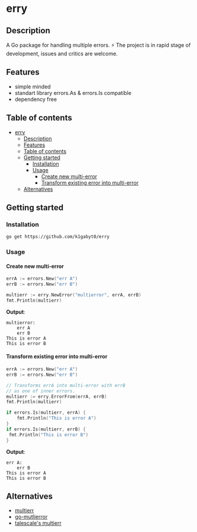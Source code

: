 # erry

## Description

A Go package for handling multiple errors.
⚡️ The project is in rapid stage of development, issues and critics are welcome.

## Features

- simple minded
- standart library errors.As & errors.Is compatible
- dependency free

## Table of contents

- [erry](#erry)
  - [Description](#description)
  - [Features](#features)
  - [Table of contents](#table-of-contents)
  - [Getting started](#getting-started)
    - [Installation](#installation)
    - [Usage](#usage)
      - [Create new multi-error](#create-new-multi-error)
      - [Transform existing error into multi-error](#transform-existing-error-into-multi-error)
  - [Alternatives](#alternatives)

## Getting started

### Installation

```bash
go get https://github.com/k1gabyt0/erry
```

### Usage

#### Create new multi-error

```go
errA := errors.New("err A")
errB := errors.New("err B")

multierr := erry.NewError("multierror", errA, errB)
fmt.Println(multierr)
```

**Output**:

```text
multierror:
    err A
    err B
This is error A
This is error B
```

#### Transform existing error into multi-error

```go
errA := errors.New("err A")
errB := errors.New("err B")

// Transforms errA into multi-error with errB
// as one of inner errors.
multierr := erry.ErrorFrom(errA, errB)
fmt.Println(multierr)

if errors.Is(multierr, errA) {
    fmt.Println("This is error A")
}
if errors.Is(multierr, errB) {
 fmt.Println("This is error B")
}
```

**Output**:

```text
err A:
    err B
This is error A
This is error B
```

## Alternatives

- [multierr](https://github.com/uber-go/multierr)
- [go-mutlierror](https://github.com/hashicorp/go-multierror)
- [talescale's multierr](https://github.com/tailscale/tailscale/tree/main/util/multierr)
